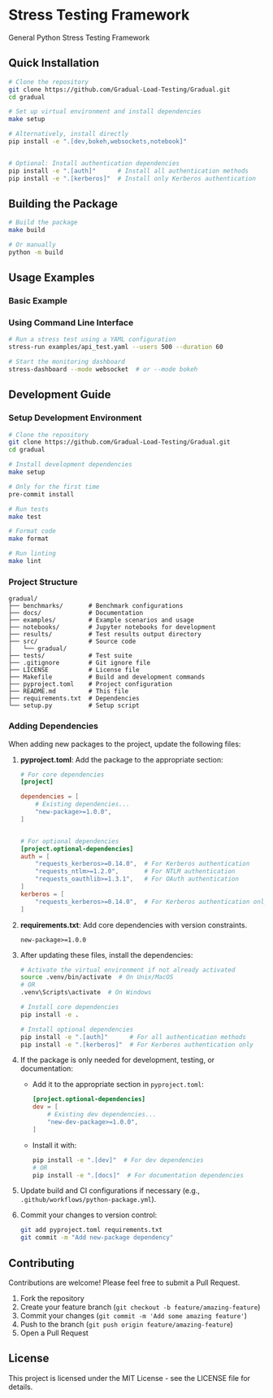 # Stress Testing Framework

General Python Stress Testing Framework

## Quick Installation

```bash
# Clone the repository
git clone https://github.com/Gradual-Load-Testing/Gradual.git
cd gradual

# Set up virtual environment and install dependencies
make setup

# Alternatively, install directly
pip install -e ".[dev,bokeh,websockets,notebook]"


# Optional: Install authentication dependencies
pip install -e ".[auth]"      # Install all authentication methods
pip install -e ".[kerberos]"  # Install only Kerberos authentication
```

## Building the Package

```bash
# Build the package
make build

# Or manually
python -m build
```

## Usage Examples

### Basic Example

### Using Command Line Interface

```bash
# Run a stress test using a YAML configuration
stress-run examples/api_test.yaml --users 500 --duration 60

# Start the monitoring dashboard
stress-dashboard --mode websocket  # or --mode bokeh
```

## Development Guide

### Setup Development Environment

```bash
# Clone the repository
git clone https://github.com/Gradual-Load-Testing/Gradual.git
cd gradual

# Install development dependencies
make setup

# Only for the first time
pre-commit install

# Run tests
make test

# Format code
make format

# Run linting
make lint
```

### Project Structure

```text
gradual/
├── benchmarks/       # Benchmark configurations
├── docs/             # Documentation
├── examples/         # Example scenarios and usage
├── notebooks/        # Jupyter notebooks for development
├── results/          # Test results output directory
├── src/              # Source code
│   └── gradual/
├── tests/            # Test suite
├── .gitignore        # Git ignore file
├── LICENSE           # License file
├── Makefile          # Build and development commands
├── pyproject.toml    # Project configuration
├── README.md         # This file
├── requirements.txt  # Dependencies
└── setup.py          # Setup script
```

### Adding Dependencies

When adding new packages to the project, update the following files:

1. **pyproject.toml**: Add the package to the appropriate section:

   ```toml
   # For core dependencies
   [project]

   dependencies = [
       # Existing dependencies...
       "new-package>=1.0.0",
   ]


   # For optional dependencies
   [project.optional-dependencies]
   auth = [
       "requests_kerberos>=0.14.0",  # For Kerberos authentication
       "requests_ntlm>=1.2.0",       # For NTLM authentication
       "requests_oauthlib>=1.3.1",   # For OAuth authentication
   ]
   kerberos = [
       "requests_kerberos>=0.14.0",  # For Kerberos authentication only
   ]
   ```

2. **requirements.txt**: Add core dependencies with version constraints.


   ```text
   new-package>=1.0.0
   ```


3. After updating these files, install the dependencies:


   ```bash
   # Activate the virtual environment if not already activated
   source .venv/bin/activate  # On Unix/MacOS
   # OR
   .venv\Scripts\activate  # On Windows

   # Install core dependencies
   pip install -e .

   # Install optional dependencies
   pip install -e ".[auth]"      # For all authentication methods
   pip install -e ".[kerberos]"  # For Kerberos authentication only

   ```

4. If the package is only needed for development, testing, or documentation:
   - Add it to the appropriate section in `pyproject.toml`:

     ```toml
     [project.optional-dependencies]
     dev = [
         # Existing dev dependencies...
         "new-dev-package>=1.0.0",
     ]
     ```

   - Install it with:

     ```bash
     pip install -e ".[dev]"  # For dev dependencies
     # OR
     pip install -e ".[docs]"  # For documentation dependencies
     ```

5. Update build and CI configurations if necessary (e.g., `.github/workflows/python-package.yml`).

6. Commit your changes to version control:

   ```bash
   git add pyproject.toml requirements.txt
   git commit -m "Add new-package dependency"
   ```

## Contributing

Contributions are welcome! Please feel free to submit a Pull Request.

1. Fork the repository
2. Create your feature branch (`git checkout -b feature/amazing-feature`)
3. Commit your changes (`git commit -m 'Add some amazing feature'`)
4. Push to the branch (`git push origin feature/amazing-feature`)
5. Open a Pull Request

## License

This project is licensed under the MIT License - see the LICENSE file for details.
